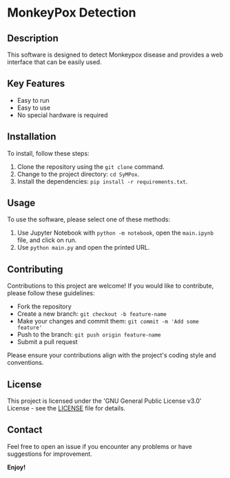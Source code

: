 # MonkeyPox Detection

## Description

This software is designed to detect Monkeypox disease and provides a web interface that can be easily used.

## Key Features

- Easy to run
- Easy to use
- No special hardware is required

## Installation

To install, follow these steps:

1. Clone the repository using the `git clone` command.
2. Change to the project directory: `cd SyMPox`.
3. Install the dependencies: `pip install -r requirements.txt`.

## Usage

To use the software, please select one of these methods:

1. Use Jupyter Notebook with `python -m notebook`, open the `main.ipynb` file, and click on run.
2. Use `python main.py` and open the printed URL.

## Contributing

Contributions to this project are welcome! If you would like to contribute, please follow these guidelines:

- Fork the repository
- Create a new branch: `git checkout -b feature-name`
- Make your changes and commit them: `git commit -m 'Add some feature'`
- Push to the branch: `git push origin feature-name`
- Submit a pull request

Please ensure your contributions align with the project's coding style and conventions.

## License

This project is licensed under the 'GNU General Public License v3.0' License - see the [LICENSE](LICENSE) file for details.

## Contact

Feel free to open an issue if you encounter any problems or have suggestions for improvement.

**Enjoy!**

